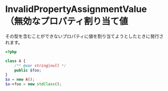 # InvalidPropertyAssignmentValue（無効なプロパティ割り当て値

その型を含むことができないプロパティに値を割り当てようとしたときに発行されます。

```php
<?php

class A {
    /** @var string|null */
    public $foo;
}
$a = new A();
$a->foo = new stdClass();
```
